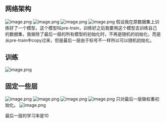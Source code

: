 ## 网络架构
![image.png](https://cdn.jsdelivr.net/gh/Bluestone-work/image/image/20240926204353.png)
![image.png](https://cdn.jsdelivr.net/gh/Bluestone-work/image/image/20240926204409.png)
![image.png](https://cdn.jsdelivr.net/gh/Bluestone-work/image/image/20240926204520.png)
![image.png](https://cdn.jsdelivr.net/gh/Bluestone-work/image/image/20240926204723.png)
假设我在原数据集上训练好了一个模型，这个模型叫pre-train，训练好之后我要用这个模型去训练自己的数据集，我做除了最后一层的所有模型的初始化时，不再是随机的初始化，而是从pre-train中copy过来，但是最后一层由于标号不一样所以可以随机初始化。

## 训练
![image.png](https://cdn.jsdelivr.net/gh/Bluestone-work/image/image/20240926211035.png)
## 固定一些层
![image.png](https://cdn.jsdelivr.net/gh/Bluestone-work/image/image/20240926211132.png)
![image.png](https://cdn.jsdelivr.net/gh/Bluestone-work/image/image/20240926211201.png)
![image.png](https://cdn.jsdelivr.net/gh/Bluestone-work/image/image/20240926211440.png)
![image.png](https://cdn.jsdelivr.net/gh/Bluestone-work/image/image/20240926212127.png)
只对最后一层做权重初始化。
![image.png](https://cdn.jsdelivr.net/gh/Bluestone-work/image/image/20240926212605.png)

最后一层的学习率是10